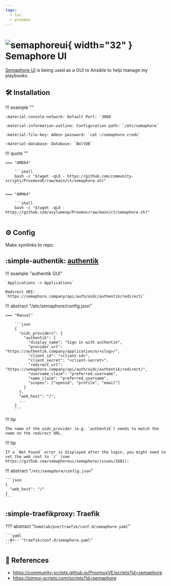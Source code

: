```yaml
---
tags:
  - lxc
  - proxmox
---
```

# ![semaphoreui](https://cdn.jsdelivr.net/gh/selfhst/icons/svg/semaphore-ui.svg){ width="32" } Semaphore UI

[Semaphore UI][1] is being used as a GUI to Ansible to help manage my playbooks.

## :hammer_and_wrench: Installation

!!! example ""

    :material-console-network: Default Port: `3000`

    :material-information-outline: Configuration path: `/etc/semaphore`

    :material-file-key: Admin password: `cat ~/semaphore.creds`

    :material-database: Database: `BoltDB`

!!! quote ""

    === "AMD64"

        ```shell
        bash -c "$(wget -qLO - https://github.com/community-scripts/ProxmoxVE/raw/main/ct/semaphore.sh)"
        ```

    === "ARM64"

        ```shell
        bash -c "$(wget -qLO - https://github.com/asylumexp/Proxmox/raw/main/ct/semaphore.sh)"
        ```

## :gear: Config

Make symlinks to repo.

## :simple-authentik: [authentik][2]

!!! example "authentik GUI"

    `Applications -> Applications`

    Redirect URI: `https://semaphore.company/api/auth/oidc/authentik/redirect/`

!!! abstract "/etc/semaphore/config.json"

    === "Manual"

        ```json
        {
          "oidc_providers": {
            "authentik": {
              "display_name": "Sign in with authentik",
              "provider_url": "https://authentik.company/application/o/<slug>/",
              "client_id": "<client-id>",
              "client_secret": "<client-secret>",
              "redirect_url": "https://semaphore.company/api/auth/oidc/authentik/redirect/",
              "username_claim": "preferred_username",
              "name_claim": "preferred_username",
              "scopes": ["openid", "profile", "email"]
            }
          },
          "web_host": "/",
          ...
        }
        ```
!!! tip

    The name of the oidc_provider (e.g. `authentik`) needs to match the name on the redirect URL.

!!! tip

    If a `Not Found` error is displayed after the login, you might need to set the web_root to `/` (see https://github.com/semaphoreui/semaphore/issues/2681):

!!! abstract "`/etc/semaphore/config.json`"

    ```json
    {    
      "web_host": "/"
    }
    ```

## :simple-traefikproxy: Traefik

??? abstract "`homelab/pve/traefik/conf.d/semaphore.yaml`"

    ```yaml
    --8<-- "traefik/conf.d/semaphore.yaml"
    ```

## :link: References

- <https://community-scripts.github.io/ProxmoxVE/scripts?id=semaphore>
- <https://pimox-scripts.com/scripts?id=semaphore>

[1]: <https://semaphoreui.com/>
[2]: <https://docs.goauthentik.io/integrations/services/semaphore/>
